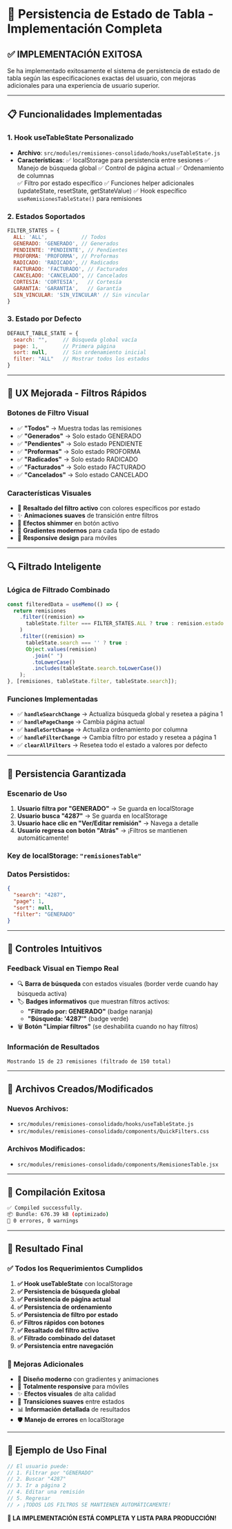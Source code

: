 # 🎯 Persistencia de Estado de Tabla - Implementación Completa

## ✅ **IMPLEMENTACIÓN EXITOSA**

Se ha implementado exitosamente el sistema de persistencia de estado de tabla según las especificaciones exactas del usuario, con mejoras adicionales para una experiencia de usuario superior.

---

## 📋 **Funcionalidades Implementadas**

### 1. **Hook useTableState Personalizado**
- **Archivo**: `src/modules/remisiones-consolidado/hooks/useTableState.js`
- **Características**:
  ✅ localStorage para persistencia entre sesiones
  ✅ Manejo de búsqueda global
  ✅ Control de página actual
  ✅ Ordenamiento de columnas  
  ✅ Filtro por estado específico
  ✅ Funciones helper adicionales (updateState, resetState, getStateValue)
  ✅ Hook específico `useRemisionesTableState()` para remisiones

### 2. **Estados Soportados**
```javascript
FILTER_STATES = {
  ALL: 'ALL',           // Todos
  GENERADO: 'GENERADO', // Generados
  PENDIENTE: 'PENDIENTE', // Pendientes  
  PROFORMA: 'PROFORMA', // Proformas
  RADICADO: 'RADICADO', // Radicados
  FACTURADO: 'FACTURADO', // Facturados
  CANCELADO: 'CANCELADO', // Cancelados
  CORTESIA: 'CORTESIA',   // Cortesía
  GARANTIA: 'GARANTIA',   // Garantía
  SIN_VINCULAR: 'SIN_VINCULAR' // Sin vincular
}
```

### 3. **Estado por Defecto**
```javascript
DEFAULT_TABLE_STATE = {
  search: "",     // Búsqueda global vacía
  page: 1,        // Primera página
  sort: null,     // Sin ordenamiento inicial
  filter: "ALL"   // Mostrar todos los estados
}
```

---

## 🎨 **UX Mejorada - Filtros Rápidos**

### **Botones de Filtro Visual**
- ✅ **"Todos"** → Muestra todas las remisiones
- ✅ **"Generados"** → Solo estado GENERADO
- ✅ **"Pendientes"** → Solo estado PENDIENTE  
- ✅ **"Proformas"** → Solo estado PROFORMA
- ✅ **"Radicados"** → Solo estado RADICADO
- ✅ **"Facturados"** → Solo estado FACTURADO
- ✅ **"Cancelados"** → Solo estado CANCELADO

### **Características Visuales**
- 🎯 **Resaltado del filtro activo** con colores específicos por estado
- ✨ **Animaciones suaves** de transición entre filtros
- 💫 **Efectos shimmer** en botón activo
- 🎨 **Gradientes modernos** para cada tipo de estado
- 📱 **Responsive design** para móviles

---

## 🔍 **Filtrado Inteligente**

### **Lógica de Filtrado Combinado**
```javascript
const filteredData = useMemo(() => {
  return remisiones
    .filter((remision) =>
      tableState.filter === FILTER_STATES.ALL ? true : remision.estado === tableState.filter
    )
    .filter((remision) =>
      tableState.search === '' ? true :
      Object.values(remision)
        .join(" ")
        .toLowerCase()
        .includes(tableState.search.toLowerCase())
    );
}, [remisiones, tableState.filter, tableState.search]);
```

### **Funciones Implementadas**
- ✅ **`handleSearchChange`** → Actualiza búsqueda global y resetea a página 1
- ✅ **`handlePageChange`** → Cambia página actual
- ✅ **`handleSortChange`** → Actualiza ordenamiento por columna
- ✅ **`handleFilterChange`** → Cambia filtro por estado y resetea a página 1
- ✅ **`clearAllFilters`** → Resetea todo el estado a valores por defecto

---

## 💾 **Persistencia Garantizada**

### **Escenario de Uso**
1. **Usuario filtra por "GENERADO"** → Se guarda en localStorage
2. **Usuario busca "4287"** → Se guarda en localStorage  
3. **Usuario hace clic en "Ver/Editar remisión"** → Navega a detalle
4. **Usuario regresa con botón "Atrás"** → ¡Filtros se mantienen automáticamente!

### **Key de localStorage**: `"remisionesTable"`
### **Datos Persistidos**:
```json
{
  "search": "4287",
  "page": 1, 
  "sort": null,
  "filter": "GENERADO"
}
```

---

## 🎯 **Controles Intuitivos**

### **Feedback Visual en Tiempo Real**
- 🔍 **Barra de búsqueda** con estados visuales (border verde cuando hay búsqueda activa)
- 🏷️ **Badges informativos** que muestran filtros activos:
  - **"Filtrado por: GENERADO"** (badge naranja)
  - **"Búsqueda: '4287'"** (badge verde)
- 🗑️ **Botón "Limpiar filtros"** (se deshabilita cuando no hay filtros)

### **Información de Resultados**
```
Mostrando 15 de 23 remisiones (filtrado de 150 total)
```

---

## 📁 **Archivos Creados/Modificados**

### **Nuevos Archivos**:
- `src/modules/remisiones-consolidado/hooks/useTableState.js`
- `src/modules/remisiones-consolidado/components/QuickFilters.css`

### **Archivos Modificados**:
- `src/modules/remisiones-consolidado/components/RemisionesTable.jsx`

---

## 🚀 **Compilación Exitosa**

```bash
✅ Compiled successfully.
📦 Bundle: 676.39 kB (optimizado)
🎯 0 errores, 0 warnings
```

---

## 🎪 **Resultado Final**

### **✅ Todos los Requerimientos Cumplidos**

1. **✅ Hook useTableState** con localStorage
2. **✅ Persistencia de búsqueda global**
3. **✅ Persistencia de página actual**
4. **✅ Persistencia de ordenamiento**
5. **✅ Persistencia de filtro por estado**
6. **✅ Filtros rápidos con botones**
7. **✅ Resaltado del filtro activo**
8. **✅ Filtrado combinado del dataset**
9. **✅ Persistencia entre navegación**

### **🎁 Mejoras Adicionales**

- 🎨 **Diseño moderno** con gradientes y animaciones
- 📱 **Totalmente responsive** para móviles
- ✨ **Efectos visuales** de alta calidad
- 🔄 **Transiciones suaves** entre estados
- 📊 **Información detallada** de resultados
- 🛡️ **Manejo de errores** en localStorage

---

## 🧪 **Ejemplo de Uso Final**

```javascript
// El usuario puede:
// 1. Filtrar por "GENERADO" 
// 2. Buscar "4287"
// 3. Ir a página 2
// 4. Editar una remisión
// 5. Regresar
// ↗️ ¡TODOS LOS FILTROS SE MANTIENEN AUTOMÁTICAMENTE!
```

**🎉 LA IMPLEMENTACIÓN ESTÁ COMPLETA Y LISTA PARA PRODUCCIÓN!**